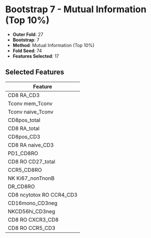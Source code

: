 # Bootstrap 7 - Mutual Information (Top 10%)

- **Outer Fold**: 27
- **Bootstrap**: 7
- **Method**: Mutual Information (Top 10%)
- **Fold Seed**: 74
- **Features Selected**: 17

## Selected Features

| Feature |
|---------|
| CD8 RA_CD3 |
| Tconv mem_Tconv |
| Tconv naive_Tconv |
| CD8pos_total |
| CD8 RA_total |
| CD8pos_CD3 |
| CD8 RA naive_CD3 |
| PD1_CD8RO |
| CD8 RO CD27_total |
| CCR5_CD8RO |
| NK Ki67_nonTnonB |
| DR_CD8RO |
| CD8 ncytotox RO CCR4_CD3 |
| CD16mono_CD3neg |
| NKCD56hi_CD3neg |
| CD8 RO CXCR3_CD8 |
| CD8 RO CCR5_CD3 |
